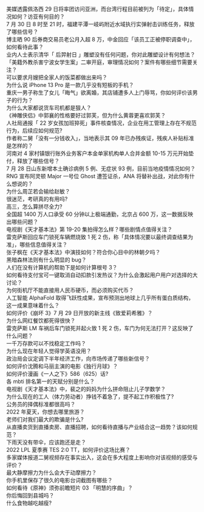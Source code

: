 美媒透露佩洛西 29 日将率团访问亚洲，而台湾行程目前被列为「待定」，具体情况如何？访亚有何目的？  
7 月 30 日 8 时至 21 时，福建平潭一岐屿附近水域执行实弹射击训练任务，释放了哪些信号？  
博主晒 90 后券商交易员老公月入超 8 万，中金回应「该员工正被停职调查中」，如何看待此事？  
业内人士表示清华「 后羿射日 」雕塑没有任何问题，你对此雕塑设计有何想法？  
「美籍外教杀害宁波女学生案」二审开庭，审理情况如何？案件有哪些细节需要关注？  
可以要求月嫂把全家人的饭菜都做出来吗？  
为什么说 iPhone 13 Pro 是一款几乎没有短板的手机？  
重庆一男子称生了女儿「晦气」欲离婚，其店铺遭多人上门辱骂，你如何评价该男子的行为？  
为什么大家都说货车司机都是狠人？  
《神雕侠侣》中郭襄的性格要好过郭芙，但为什么黄蓉更喜欢郭芙？  
人社局通报「 22 岁女孩加班猝死」事件核查情况，企业在用工管理上存在不规范行为，后续应如何规范?  
作者称二舅「没有一分钱收入」，当地表示其 09 年已办残疾证，残疾人补贴标准是怎样的？  
河南对 4 家村镇银行账外业务客户本金单家机构单人合并金额 10-15 万元开始垫付，释放了哪些信号？  
7 月 28 日山东新增本土确诊病例 5 例、无症状 93 例，目前当地疫情情况如何？  
RNG 宣布阿灵顿 Major 一号位 Ghost 遭签证杀，ANA 将替补出战，对此你有什么想说的？  
为什么周芷若会输给赵敏？  
很迷茫，考研真的有用吗?  
高三，怎么算拼尽全力?  
全国超 1400 万人口承受 60 分钟以上极端通勤，北京占 600 万，这一数据反映出哪些问题？  
电视剧《天才基本法》第 19-20 集拍得怎么样？哪些剧情点值得关注？  
雷克萨斯回应车门锁死车辆燃烧致 1 死 2 伤，称「具体情况要以最终调查结果为准」，哪些信息值得关注？  
张子枫在《天才基本法》中演技如何？符合你心目中的林朝夕吗？  
黑暗森林法则有什么明显的 bug？  
人们在没有计算机的帮助下是如何计算根号 3？  
如何看待支付宝可一键取消自动扣款引发热议？为什么会激起用户用户对选择的大讨论？  
为何街机厅不能直接用人民币硬币，而必须购买代币？  
人工智能 AlphaFold 取得飞跃性成果，宣布预测出地球上几乎所有蛋白质结构，这一成果意味着什么？  
如何评价《崩坏 3》7 月 29 日开放的新主线《致爱莉希雅》？  
为什么网红餐饮都死得很快？  
雷克萨斯 LM 车祸后车门锁死并起火致 1 死 2 伤，车门为何无法打开？这反映了什么问题？  
一千万存款可以不找稳定工作吗？  
为什么现在年轻人觉得学英语没用？  
政治局会议定调下半年经济工作，向市场传递了哪些新信号？  
如何评价沈腾和马丽主演的电影《独行月球》？  
如何评价漫画《一人之下》586（625）话?  
各 mbti 排名第一的天赋分别是什么？  
电视剧《天才基本法》中，裴之的妈妈为什么拼命阻止儿子学数学？  
为什么现在的工人（体力劳动者）挣钱不着急了，提不起工作积极性了?  
公务员的择偶标准都很高吗？  
2022 年夏天，你想去哪里旅游？  
老师们对我们最大的欺骗是什么?  
从直播卖货到直播卖房、直播招聘，如何看待直播与产业结合这一趋势？该如何规范？  
下雨天没有带伞，应该跑还是走？  
2022 LPL 夏季赛 TES 2:0 TT，如何评价这场比赛？  
多家媒体报道二舅视频存在事实出入，这会在多大程度上影响你对该视频的感受与评价？  
最大静摩擦力为什么会大于动摩擦力？  
你手机里保存了很久的电影台词截图有哪些？  
如何看待《原神》须弥前瞻短片 03 「明慧的序曲」？  
你后悔回到县城吗？  
什么食物越吃越瘦?  
